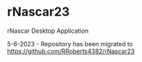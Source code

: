 # rNascar23
rNascar Desktop Application

5-6-2023 - Repository has been migrated to https://github.com/RRoberts4382/rNascar23
